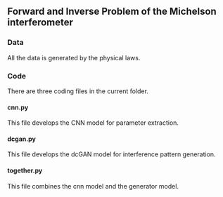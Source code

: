 ## Forward and Inverse Problem of the Michelson interferometer
### Data
All the data is generated by the physical laws.
### Code
There are three coding files in the current folder.
#### cnn.py
This file develops the CNN model for parameter extraction.
#### dcgan.py
This file develops the dcGAN model for interference pattern generation.
#### together.py
This file combines the cnn model and the generator model.

